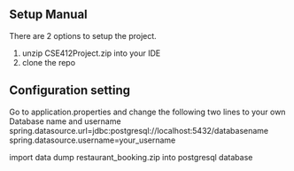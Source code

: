 ## Setup Manual
There are 2 options to setup the project.
1. unzip CSE412Project.zip into your IDE
2. clone the repo 

## Configuration setting 
Go to application.properties and change the following two lines to your own Database name and username 
spring.datasource.url=jdbc:postgresql://localhost:5432/databasename
spring.datasource.username=your_username

import data dump restaurant_booking.zip into postgresql database 


